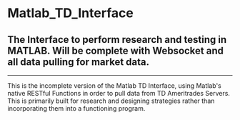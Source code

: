 # Matlab_TD_Interface
## The Interface to perform research and testing in MATLAB. Will be complete with Websocket and all data pulling for market data.
*********************************************************************************************************************************************************

This is the incomplete version of the Matlab TD Interface, using Matlab's native RESTful Functions in order to pull data from TD Ameritrades Servers. This is primarily built for research and designing strategies rather than incorporating them into a functioning program.
